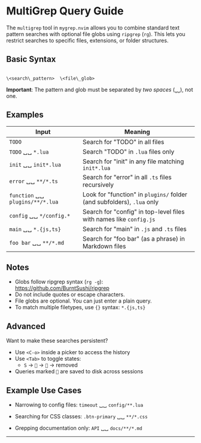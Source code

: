 # MultiGrep Query Guide

The `multigrep` tool in `mygrep.nvim` allows you to combine standard text pattern searches with optional file globs using `ripgrep` (`rg`). This lets you restrict searches to specific files, extensions, or folder structures.

## Basic Syntax

```

\<search\_pattern>  \<file\_glob>

```

**Important**: The pattern and glob must be separated by *two spaces* (`␣␣`), not one.

## Examples

| Input                            | Meaning                                                                |
| -------------------------------- | ---------------------------------------------------------------------- |
| `TODO`                           | Search for "TODO" in all files                                         |
| `TODO` ␣␣ `*.lua`                | Search "TODO" in `.lua` files only                                     |
| `init` ␣␣ `init*.lua`            | Search for "init" in any file matching `init*.lua`                     |
| `error` ␣␣ `**/*.ts`             | Search for "error" in all `.ts` files recursively                      |
| `function` ␣␣ `plugins/**/*.lua` | Look for "function" in `plugins/` folder (and subfolders), `.lua` only |
| `config` ␣␣ `*/config.*`         | Search for "config" in top-level files with names like `config.js`     |
| `main` ␣␣ `*.{js,ts}`            | Search for "main" in `.js` and `.ts` files                             |
| `foo bar` ␣␣ `**/*.md`           | Search for "foo bar" (as a phrase) in Markdown files                   |

## Notes

- Globs follow ripgrep syntax (`rg -g`): https://github.com/BurntSushi/ripgrep
- Do not include quotes or escape characters.
- File globs are optional. You can just enter a plain query.
- To match multiple filetypes, use `{}` syntax: `*.{js,ts}`

## Advanced

Want to make these searches persistent?

- Use `<C-o>` inside a picker to access the history
- Use `<Tab>` to toggle states:
  - `S` → `` → `` → removed
- Queries marked `` are saved to disk across sessions

## Example Use Cases

- Narrowing to config files:
  `timeout`  ␣␣  `config/**.lua`

- Searching for CSS classes:
  `.btn-primary`  ␣␣  `**/*.css`

- Grepping documentation only:
  `API`  ␣␣  `docs/**/*.md`

---
